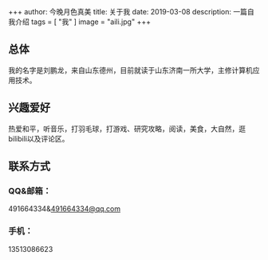 +++
author: 今晚月色真美
title: 关于我
date: 2019-03-08
description: 一篇自我介绍
tags = [
"我"
]
image = "aili.jpg"
+++
## 总体
我的名字是刘鹏龙，来自山东德州，目前就读于山东济南一所大学，主修计算机应用技术。
## 兴趣爱好
热爱和平，听音乐，打羽毛球，打游戏、研究攻略，阅读，美食，大自然，逛bilibili以及评论区。
## 联系方式
### QQ&邮箱：
491664334&491664334@qq.com
###  手机：
13513086623
